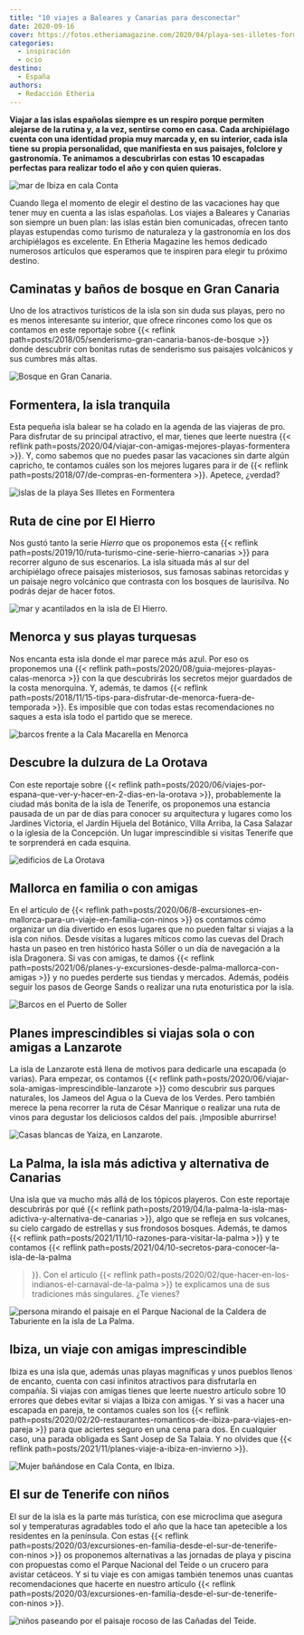```yaml
---
title: "10 viajes a Baleares y Canarias para desconectar"
date: 2020-09-16
cover: https://fotos.etheriamagazine.com/2020/04/playa-ses-illetes-formentera.jpg
categories: 
  - inspiración
  - ocio
destino: 
  - España
authors: 
  - Redacción Etheria
---
```


**Viajar a las islas españolas siempre es un respiro porque permiten alejarse de la 
rutina y, a la vez, sentirse como en casa. Cada archipiélago cuenta con una identidad 
propia muy marcada y, en su interior, cada isla tiene su propia personalidad, que 
manifiesta en sus paisajes, folclore y gastronomía. Te animamos a descubrirlas con estas 
10 escapadas perfectas para realizar todo el año y con quien quieras.** 

![mar de Ibiza en cala Conta](https://fotos.etheriamagazine.com/2018/05/Ibiza-cala-conta_NC_2.jpg "Cala Conta en Ibiza.")

Cuando llega el momento de elegir el destino de las vacaciones hay que tener muy en 
cuenta a las islas españolas. Los viajes a Baleares y Canarias son siempre un buen plan: 
las islas están bien comunicadas, ofrecen tanto playas estupendas como turismo de 
naturaleza y la gastronomía en los dos archipiélagos es excelente. En Etheria Magazine 
les hemos dedicado numerosos artículos que esperamos que te inspiren para elegir tu 
próximo destino. 

## Caminatas y baños de bosque en Gran Canaria

Uno de los atractivos turísticos de la isla son sin duda sus playas, pero no es menos 
interesante su interior, que ofrece rincones como los que os contamos en este reportaje 
sobre {{< reflink path=posts/2018/05/senderismo-gran-canaria-banos-de-bosque >}} donde 
descubrir con bonitas rutas de senderismo sus paisajes volcánicos y sus cumbres más 
altas. 

![Bosque en Gran Canaria.](https://fotos.etheriamagazine.com/2018/05/gran-canaria-bosque.jpg "Bosque en Gran Canaria.")

## Formentera, la isla tranquila

Esta pequeña isla balear se ha colado en la agenda de las viajeras de pro. Para 
disfrutar de su principal atractivo, el mar, tienes que leerte nuestra {{< reflink 
path=posts/2020/04/viajar-con-amigas-mejores-playas-formentera >}}. Y, como sabemos que 
no puedes pasar las vacaciones sin darte algún capricho, te contamos cuáles son los 
mejores lugares para ir de {{< reflink path=posts/2018/07/de-compras-en-formentera >}}. 
Apetece, ¿verdad? 

![islas de la playa Ses Illetes en Formentera](https://fotos.etheriamagazine.com/2020/04/playa-ses-illetes-formentera.jpg "Playa Ses Illetes (Formentera).")

## Ruta de cine por El Hierro

Nos gustó tanto la serie _Hierro_ que os proponemos esta {{< reflink 
path=posts/2019/10/ruta-turismo-cine-serie-hierro-canarias >}} para recorrer alguno de 
sus escenarios. La isla situada más al sur del archipiélago ofrece paisajes misteriosos, 
sus famosas sabinas retorcidas y un paisaje negro volcánico que contrasta con los 
bosques de laurisilva. No podrás dejar de hacer fotos. 

![mar y acantilados en la isla de El Hierro.](https://fotos.etheriamagazine.com/2019/10/serie-hierro.jpg "Acantilados en la isla de El Hierro.")

## Menorca y sus playas turquesas

Nos encanta esta isla donde el mar parece más azul. Por eso os proponemos una {{< 
reflink path=posts/2020/08/guia-mejores-playas-calas-menorca >}} con la que descubrirás 
los secretos mejor guardados de la costa menorquina. Y, además, te damos {{< reflink 
path=posts/2018/11/15-tips-para-disfrutar-de-menorca-fuera-de-temporada >}}. Es 
imposible que con todas estas recomendaciones no saques a esta isla todo el partido que 
se merece. 

![barcos frente a la Cala Macarella en Menorca](https://fotos.etheriamagazine.com/2020/08/playa-menorca-Macarella.jpg "Cala Macarella (Menorca).")

## Descubre la dulzura de La Orotava

Con este reportaje sobre {{< reflink 
path=posts/2020/06/viajes-por-espana-que-ver-y-hacer-en-2-dias-en-la-orotava >}}, 
probablemente la ciudad más bonita de la isla de Tenerife, os proponemos una estancia 
pausada de un par de días para conocer su arquitectura y lugares como los Jardines 
Victoria, el Jardín Hijuela del Botánico, Villa Arriba, la Casa Salazar o la iglesia de 
la Concepción. Un lugar imprescindible si visitas Tenerife que te sorprenderá en cada 
esquina. 

![edificios de La Orotava](https://fotos.etheriamagazine.com/2020/06/orotava-iglesia-concepcion.jpg "Bello conjunto arquitectónico de La Orotava con las cúpulas de la iglesia de la Concepción. © M. Munar")

## Mallorca en familia o con amigas

En el artículo de {{< reflink 
path=posts/2020/06/8-excursiones-en-mallorca-para-un-viaje-en-familia-con-ninos >}} os 
contamos cómo organizar un día divertido en esos lugares que no pueden faltar si viajas 
a la isla con niños. Desde visitas a lugares míticos como las cuevas del Drach hasta un 
paseo en tren histórico hasta Sóller o un día de navegación a la isla Dragonera. Si vas 
con amigas, te damos {{< reflink 
path=posts/2021/06/planes-y-excursiones-desde-palma-mallorca-con-amigas >}} y no puedes 
perderte sus tiendas y mercados. Además, podéis seguir los pasos de George Sands o 
realizar una ruta enoturistica por la isla. 

![Barcos en el Puerto de Soller](https://fotos.etheriamagazine.com/2020/06/Mallorca-puerto-soller.jpg "Puerto de Sóller (Mallorca).")

## Planes imprescindibles si viajas sola o con amigas a Lanzarote

La isla de Lanzarote está llena de motivos para dedicarle una escapada (o varias). Para 
empezar, os contamos {{< reflink 
path=posts/2020/06/viajar-sola-amigas-imprescindible-lanzarote >}} como descubrir sus 
parques naturales, los Jameos del Agua o la Cueva de los Verdes. Pero también merece la 
pena recorrer la ruta de César Manrique o realizar una ruta de vinos para degustar los 
deliciosos caldos del país. ¡Imposible aburrirse! 

![Casas blancas de Yaiza, en Lanzarote.](https://fotos.etheriamagazine.com/2018/09/Yaiza-Centro-Pueblo-Lanzarote-e1591966966362.jpg "Casas blancas de Yaiza, en Lanzarote.")

## La Palma, la isla más adictiva y alternativa de Canarias

Una isla que va mucho más allá de los tópicos playeros. Con este reportaje descubrirás 
por qué {{< reflink 
path=posts/2019/04/la-palma-la-isla-mas-adictiva-y-alternativa-de-canarias >}}, algo que 
se refleja en sus volcanes, su cielo cargado de estrellas y sus frondosos bosques. 
Además, te damos {{< reflink path=posts/2021/11/10-razones-para-visitar-la-palma >}} y 
te contamos {{< reflink path=posts/2021/04/10-secretos-para-conocer-la-isla-de-la-palma 
>}}. Con el artículo {{< reflink 
path=posts/2020/02/que-hacer-en-los-indianos-el-carnaval-de-la-palma >}} te explicamos 
una de sus tradiciones más singulares. ¿Te vienes? 

![persona mirando el paisaje en el Parque Nacional de la Caldera de Taburiente en la isla de La Palma.](https://fotos.etheriamagazine.com/2019/03/viajar-sola-la-palma-taburiente.jpg "Ruta por el Parque Nacional de la Caldera de Taburiente en la isla de La Palma. © KR")

## Ibiza, un viaje con amigas imprescindible

Ibiza es una isla que, además unas playas magníficas y unos pueblos llenos de encanto, 
cuenta con casi infinitos atractivos para disfrutarla en compañía. Si viajas con amigas 
tienes que leerte nuestro artículo sobre 10 errores que debes evitar si viajas a Ibiza 
con amigas. Y si vas a hacer una escapada en pareja, te contamos cuales son los {{< 
reflink path=posts/2020/02/20-restaurantes-romanticos-de-ibiza-para-viajes-en-pareja >}} 
para que aciertes seguro en una cena para dos. En cualquier caso, una parada obligada es 
Sant Josep de Sa Talaia. Y no olvides que {{< reflink 
path=posts/2021/11/planes-viaje-a-ibiza-en-invierno >}}. 

![Mujer bañándose en Cala Conta, en Ibiza.](https://fotos.etheriamagazine.com/2018/05/Ibiza-cala-conta_NC-e1551949167957.jpg "Cala Conta, en Ibiza.")

## El sur de Tenerife con niños

El sur de la isla es la parte más turística, con ese microclima que asegura sol y 
temperaturas agradables todo el año que la hace tan apetecible a los residentes en la 
península. Con estas {{< reflink 
path=posts/2020/03/excursiones-en-familia-desde-el-sur-de-tenerife-con-ninos >}} os 
proponemos alternativas a las jornadas de playa y piscina con propuestas como el Parque 
Nacional del Teide o un crucero para avistar cetáceos. Y si tu viaje es con amigas 
también tenemos unas cuantas recomendaciones que hacerte en nuestro artículo {{< reflink 
path=posts/2020/03/excursiones-en-familia-desde-el-sur-de-tenerife-con-ninos >}}. 

![niños paseando por el paisaje rocoso de las Cañadas del Teide.](https://fotos.etheriamagazine.com/2020/02/Tenerife-canadas-Teide.jpg "Paseo por las Cañadas del Teide, un plan perfecto en Tenerife para hacer con niños. © SG")
